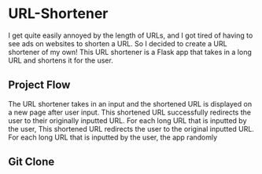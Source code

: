# URL-Shortener
I get quite easily annoyed by the length of URLs, and I got tired of having to see ads on websites to shorten a URL. So I decided to create a URL shortener of my own! This URL shortener is a Flask app that takes in a long URL and shortens it for the user. 

## Project Flow
The URL shortener takes in an input and the shortened URL is displayed on a new page after user input. This shortened URL successfully redirects the user to their originally inputted URL. For each long URL that is inputted by the user, 
This shortened URL redirects the user to the original inputted URL. For each long URL that is inputted by the user, the app randomly 

## Git Clone
